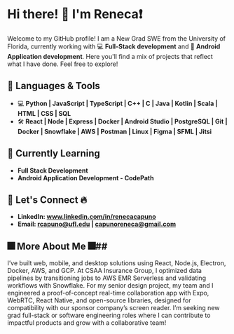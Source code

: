 # Hi there! 👋 I'm Reneca❗

Welcome to my GitHub profile! I am a New Grad SWE from the University of Florida, currently working with 💻 **Full-Stack development** and 📱 **Android Application development**. Here you'll find a mix of projects that reflect what I have done. Feel free to explore!

## 🔧 Languages & Tools

- 💻 **Python | JavaScript | TypeScript | C++ | C | Java | Kotlin | Scala | HTML | CSS | SQL** 
- 🛠️ **React | Node | Express | Docker | Android Studio | PostgreSQL | Git | Docker | Snowflake | AWS | Postman | Linux | Figma | SFML | Jitsi** 

## 🌱 Currently Learning
- **Full Stack Development**
- **Android Application Development - CodePath**

## 🤝 Let's Connect 🔥

- **LinkedIn: www.linkedin.com/in/renecacapuno**
- **Email: rcapuno@ufl.edu | capunoreneca@gmail.com**

## 🎆 More About Me 🎆##
I’ve built web, mobile, and desktop solutions using React, Node.js, Electron, Docker, AWS, and GCP. At CSAA Insurance Group, I optimized data pipelines by transitioning jobs to AWS EMR Serverless and validating workflows with Snowflake. For my senior design project, my team and I engineered a proof-of-concept real-time collaboration app with Expo, WebRTC, React Native, and open-source libraries, designed for compatibility with our sponsor company’s screen reader. I’m seeking new grad full-stack or software engineering roles where I can contribute to impactful products and grow with a collaborative team!
  
